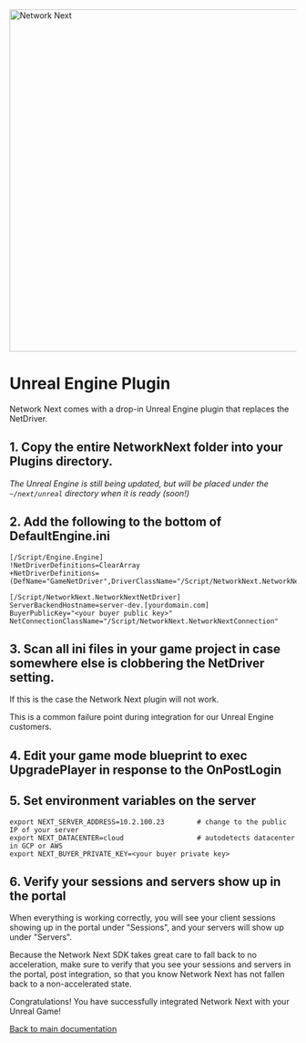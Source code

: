 <img src="https://static.wixstatic.com/media/799fd4_0512b6edaeea4017a35613b4c0e9fc0b~mv2.jpg/v1/fill/w_1200,h_140,al_c,q_80,usm_0.66_1.00_0.01/networknext_logo_colour_black_RGB_tightc.jpg" alt="Network Next" width="600"/>

<br>

# Unreal Engine Plugin

Network Next comes with a drop-in Unreal Engine plugin that replaces the NetDriver.

## 1. Copy the entire **NetworkNext** folder into your **Plugins** directory.

_The Unreal Engine is still being updated, but will be placed under the `~/next/unreal` directory when it is ready (soon!)_

## 2. Add the following to the bottom of **DefaultEngine.ini**

```
[/Script/Engine.Engine]
!NetDriverDefinitions=ClearArray
+NetDriverDefinitions=  (DefName="GameNetDriver",DriverClassName="/Script/NetworkNext.NetworkNextNetDriver",DriverClassNameFallback="/Script/NetworkNext.NetworkNextNetDriver")

[/Script/NetworkNext.NetworkNextNetDriver]
ServerBackendHostname=server-dev.[yourdomain.com]
BuyerPublicKey="<your buyer public key>"
NetConnectionClassName="/Script/NetworkNext.NetworkNextConnection"
```

## 3. Scan all ini files in your game project in case somewhere else is clobbering the NetDriver setting. 

If this is the case the Network Next plugin will not work. 

This is a common failure point during integration for our Unreal Engine customers.

## 4. Edit your game mode blueprint to exec **UpgradePlayer** in response to the **OnPostLogin**

## 5. Set environment variables on the server

```
export NEXT_SERVER_ADDRESS=10.2.100.23        # change to the public IP of your server
export NEXT_DATACENTER=cloud                  # autodetects datacenter in GCP or AWS
export NEXT_BUYER_PRIVATE_KEY=<your buyer private key>
```

## 6. Verify your sessions and servers show up in the portal

When everything is working correctly, you will see your client sessions showing up in the portal under "Sessions", and your servers will show up under "Servers".

Because the Network Next SDK takes great care to fall back to no acceleration, make sure to verify that you see your sessions and servers in the portal, post integration, so that you know Network Next has not fallen back to a non-accelerated state.

Congratulations! You have successfully integrated Network Next with your Unreal Game!

[Back to main documentation](README.md)
